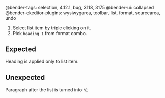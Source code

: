 @bender-tags: selection, 4.12.1, bug, 3118, 3175
@bender-ui: collapsed
@bender-ckeditor-plugins: wysiwygarea, toolbar, list, format, sourcearea, undo

1. Select list item by triple clicking on it.
1. Pick `heading 1` from format combo.

## Expected

Heading is applied only to list item.

## Unexpected

Paragraph after the list is turned into `h1`

